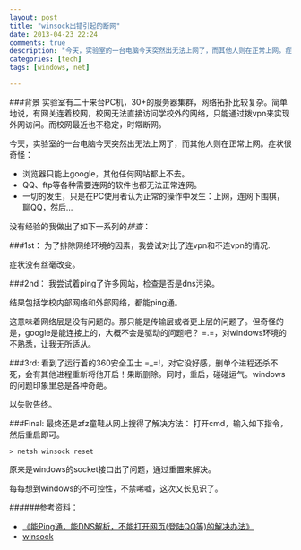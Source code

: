 ```yaml
---
layout: post
title: "winsock出错引起的断网"
date: 2013-04-23 22:24
comments: true
description: "今天，实验室的一台电脑今天突然出无法上网了，而其他人则在正常上网。症状很奇怪："
categories: [tech]
tags: [windows, net]

---
```

###背景
实验室有二十来台PC机，30+的服务器集群，网络拓扑比较复杂。简单地说，有网关连着校网，校网无法直接访问学校外的网络，只能通过拨vpn来实现外网访问。而校网最近也不稳定，时常断网。

今天，实验室的一台电脑今天突然出无法上网了，而其他人则在正常上网。症状很奇怪：

* 浏览器只能上google，其他任何网站都上不去。
* QQ、ftp等各种需要连网的软件也都无法正常连网。
* 一切的发生，只是在PC使用者认为正常的操作中发生：上网，连网下围棋，聊QQ，然后…
<!--more-->
没有经验的我做出了如下一系列的*排查*：

###1st：
为了排除网络环境的因素，我尝试对比了连vpn和不连vpn的情况.

症状没有丝毫改变。

###2nd：
我尝试着ping了许多网站，检查是否是dns污染。

结果包括学校内部网络和外部网络，都能ping通。

这意味着网络层是没有问题的。那只能是传输层或者更上层的问题了。但奇怪的是，google是能连接上的，大概不会是驱动的问题吧？ =.=，对windows环境的不熟悉，让我无所适从。

###3rd:
看到了运行着的360安全卫士 =_=!，对它没好感，删单个进程还杀不死，会有其他进程重新将他开启！果断删除。同时，重启，碰碰运气。windows的问题印象里总是各种奇葩。

以失败告终。


###Final:
最终还是zfz童鞋从网上搜得了解决方法：
打开cmd，输入如下指令，然后重启即可。
```
> netsh winsock reset
```

原来是windows的socket接口出了问题，通过重置来解决。

每每想到windows的不可控性，不禁唏嘘，这次又长见识了。



######参考资料：

* [《能Ping通，能DNS解析，不能打开网页(登陆QQ等)的解决办法》](http://www.zoublog.com/technology/can-ping-dns-resolution-can-not-open-page-solution.html)
* [winsock](http://en.wikipedia.org/wiki/Winsock)

